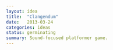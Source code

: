 ```yaml
---
layout: idea
title:  "Clangendum"
date:   2013-03-24
categories: ideas
status: germinating
summary: Sound-focused platformer game.
---
```

